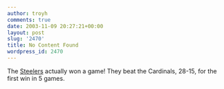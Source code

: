 ```yaml
---
author: troyh
comments: true
date: 2003-11-09 20:27:21+00:00
layout: post
slug: '2470'
title: No Content Found
wordpress_id: 2470
---
```


The [Steelers](http://steelers.com) actually won a game! They beat the Cardinals, 28-15, for the first win in 5 games.
